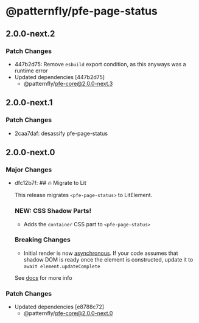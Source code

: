 # @patternfly/pfe-page-status

## 2.0.0-next.2

### Patch Changes

- 447b2d75: Remove `esbuild` export condition, as this anyways was a runtime error
- Updated dependencies [447b2d75]
  - @patternfly/pfe-core@2.0.0-next.3

## 2.0.0-next.1

### Patch Changes

- 2caa7daf: desassify pfe-page-status

## 2.0.0-next.0

### Major Changes

- dfc12b7f: ## 🔥 Migrate to Lit

  This release migrates `<pfe-page-status>` to LitElement.

  ### NEW: CSS Shadow Parts!

  - Adds the `container` CSS part to `<pfe-page-status>`

  ### Breaking Changes

  - Initial render is now [asynchronous](https://lit.dev/docs/components/lifecycle/#reactive-update-cycle).
    If your code assumes that shadow DOM is ready once the element is constructed, update it to `await element.updateComplete`

  See [docs](https://patternflyelements.org/components/page-status/) for more info

### Patch Changes

- Updated dependencies [e8788c72]
  - @patternfly/pfe-core@2.0.0-next.0
